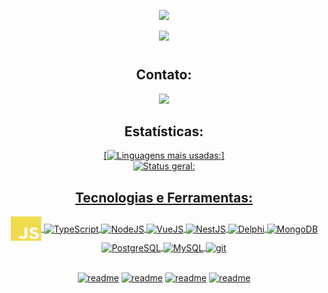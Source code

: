 
<div align="center">
  <p><img src="https://readme-typing-svg.demolab.com/?lines=< / >%20&font=Fira%20Code&center=true&width=440&height=45&color=white&vCenter=true&size=22&pause=3000"</p>
  <p><img src="https://readme-typing-svg.demolab.com/?lines=.%20.%20.%20&font=Fira%20Code&center=true&width=440&height=45&color=white&vCenter=true&size=22&pause=3000"</p>
  <h1></h1>
</div>

<div align="center">
  <h2>Contato:</h2>
  <a href="https://www.linkedin.com/in/gualter-albino-139851204/" target="_blank"><img src="https://img.shields.io/badge/-LinkedIn-%230077B5?style=for-the-badge&logo=linkedin&logoColor=white" target="_blank"></a>
</div> 

<div align="center">
  <h2>Estatísticas:</h2>
  <a href="https://github.com/Guallter">
    
  [![Linguagens mais usadas:](https://github-readme-stats.vercel.app/api/top-langs/?username=gualteralbino&layout=compact&langs_count=10&theme=github_dark&custom_title=Linguagems%20Mais%20Utilizadas&count_private=true)] 
  <br>
  ![Status geral:](https://github-readme-stats.vercel.app/api?username=gualteralbino&show_icons=true&theme=github_dark&count_private=true&rank_icon=github&custom_title=Atividade)
  <br>
</div>
  
<div align="center" style="display: inline_block"> 
  <h2>Tecnologias e Ferramentas:</h2>
  <img align="center" alt="Js" height="40" width="50" src="https://raw.githubusercontent.com/devicons/devicon/master/icons/javascript/javascript-plain.svg">
  <img align="center" alt="TypeScript" height="40" width="50" src="https://cdn.jsdelivr.net/gh/devicons/devicon/icons/typescript/typescript-original.svg" />
  <img align="center" alt="NodeJS" height="40" width="50" src="https://cdn.jsdelivr.net/gh/devicons/devicon/icons/nodejs/nodejs-original.svg">
  <img align="center" alt="VueJS" height="40" width="50" src="https://cdn.jsdelivr.net/gh/devicons/devicon/icons/vuejs/vuejs-original.svg" />
  <img align="center" alt="NestJS" height="40" width="50" src="https://cdn.jsdelivr.net/gh/devicons/devicon@latest/icons/nestjs/nestjs-original.svg" />    
  <img align="center" alt="Delphi" height="50" width="50" src="https://github.com/GualterAlbino/GualterAlbino/assets/89323330/eedbd860-1408-49ae-8ea2-757f711375ac">
  <img align="center" alt="MongoDB" height="40" width="50" src="https://cdn.jsdelivr.net/gh/devicons/devicon/icons/mongodb/mongodb-original.svg">
  <img align="center" alt="PostgreSQL" height="40" width="50" src="https://cdn.jsdelivr.net/gh/devicons/devicon@latest/icons/postgresql/postgresql-original.svg">
  <img align="center" alt="MySQL" height="40" width="50" src="https://cdn.jsdelivr.net/gh/devicons/devicon@latest/icons/mysql/mysql-original-wordmark.svg">
  <img align="center" alt="git"  height="40" width="50" src="https://cdn.jsdelivr.net/gh/devicons/devicon/icons/git/git-original.svg" />
</div>

<br>
<div align="center" heigth="40" width="50">

 [![readme](https://github-readme-stats.vercel.app/api/pin/?username=gualteralbino&repo=Karto&theme=react)](https://github.com/GualterAlbino/Karto)
 [![readme](https://github-readme-stats.vercel.app/api/pin/?username=gualteralbino&repo=Abacus&theme=react)](https://github.com/GualterAlbino/Abacus)
 [![readme](https://github-readme-stats.vercel.app/api/pin/?username=gualteralbino&repo=CarteiraDeInvestimentos&theme=react)](https://github.com/GualterAlbino/CarteiraDeInvestimentos)
 [![readme](https://github-readme-stats.vercel.app/api/pin/?username=gualteralbino&repo=ChatBot&theme=react)](https://github.com/GualterAlbino/ChatBot)


  
</div>
 <!--[!Snake animation](https://github.com/GualterAlbino/GualterAlbino/blob/output/github-contribution-grid-snake.svg)-->

  


                                                                                                                            

 
